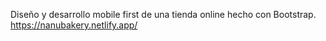 Diseño y desarrollo mobile first de una tienda online hecho con Bootstrap.
https://nanubakery.netlify.app/
